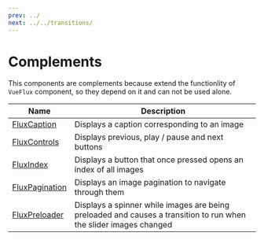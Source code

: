 ```yaml
---
prev: ../
next: ../../transitions/
---
```


# Complements

This components are complements because extend the functionlity of `VueFlux` component, so they depend on it and can not be used alone.

| Name | Description |
|------|-------------|
| [FluxCaption](flux-caption) | Displays a caption corresponding to an image |
| [FluxControls](flux-controls) | Displays previous, play / pause and next buttons |
| [FluxIndex](flux-index) | Displays a button that once pressed opens an index of all images |
| [FluxPagination](flux-pagination) | Displays an image pagination to navigate through them |
| [FluxPreloader](flux-preloader) | Displays a spinner while images are being preloaded and causes a transition to run when the slider images changed |
